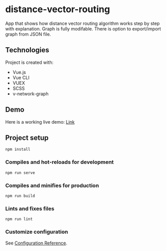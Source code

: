 # distance-vector-routing
App that shows how distance vector routing algorithm works step by step with explanation. Graph is fully modifable. There is option to export/import graph from JSON file.

## Technologies
 Project is created with:
* Vue.js 
* Vue CLI 
* VUEX
* SCSS
* v-network-graph

## Demo
Here is a working live demo: [Link](https://mateooosh.github.io/distance-vector-routing)

## Project setup
```
npm install
```

### Compiles and hot-reloads for development
```
npm run serve
```

### Compiles and minifies for production
```
npm run build
```

### Lints and fixes files
```
npm run lint
```

### Customize configuration
See [Configuration Reference](https://cli.vuejs.org/config/).
